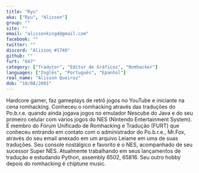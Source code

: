 ```yaml
---
title: "Ryu"
aka: ["Ryu", "Alisson"]
group: ""
site: ""
email: "alissonking4@gmail.com"
facebook: ""
twitter: ""
discord: "Alissoη #1740"
github: ""
furt: "647"
category: ["Tradutor", "Editor de Gráficos", "Romhacker"]
languages: ["Inglês", "Português", "Epanhol"]
real_name: "Alisson Queiroz"
dob: "10/08/2001"
---
```

Hardcore gamer, faz gameplays de retrô jogos no YouTube e iniciante na cena romhacking. Conheceu o romhacking através das traduções do Po.b.r.e. quando ainda jogava jogos no emulador Nescube do Java e do seu primeiro celular com vários jogos do NES (Nintendo Entertainment System). É membro do Fórum Unificado de Romhacking e Tradução (FURT) que conheceu entrando em contato com o administrador do Po.b.r.e., Mr.Fox, através do seu email anexado em um arquivo Leiame em uma de suas traduções. Seu console nostálgico e favorito é o NES, acompanhado de seu sucessor Super NES. Atualmente trabalhando em seus lançamentos de tradução e estudando Python, assembly 6502, 65816. Seu outro hobby depois do romhacking é chiptune music.